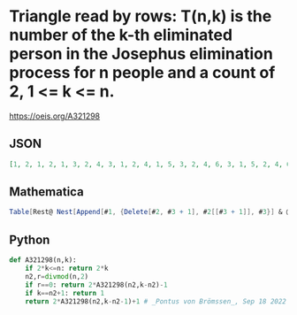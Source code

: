 # Triangle read by rows: T\(n,k\) is the number of the k\-th eliminated person in the Josephus elimination process for n people and a count of 2, 1 <\= k <\= n\.
https://oeis.org/A321298
## JSON
```JSON
[1, 2, 1, 2, 1, 3, 2, 4, 3, 1, 2, 4, 1, 5, 3, 2, 4, 6, 3, 1, 5, 2, 4, 6, 1, 5, 3, 7, 2, 4, 6, 8, 3, 7, 5, 1, 2, 4, 6, 8, 1, 5, 9, 7, 3, 2, 4, 6, 8, 10, 3, 7, 1, 9, 5, 2, 4, 6, 8, 10, 1, 5, 9, 3, 11, 7, 2, 4, 6, 8, 10, 12, 3, 7, 11, 5, 1, 9, 2, 4, 6, 8, 10, 12, 1, 5, 9, 13, 7, 3, 11, 2, 4, 6, 8, 10, 12, 14]
```
## Mathematica
```Mathematica
Table[Rest@ Nest[Append[#1, {Delete[#2, #3 + 1], #2[[#3 + 1]], #3}] & @@ {#, #[[-1, 1]], Mod[#[[-1, -1]] + 1, Length@ #[[-1, 1]]]} &, {{Range@ n, 0, 0}}, n][[All, 2]], {n, 14}] // Flatten (* _Michael De Vlieger_, Nov 13 2018 *)
```
## Python
```Python
def A321298(n,k):
    if 2*k<=n: return 2*k
    n2,r=divmod(n,2)
    if r==0: return 2*A321298(n2,k-n2)-1
    if k==n2+1: return 1
    return 2*A321298(n2,k-n2-1)+1 # _Pontus von Brömssen_, Sep 18 2022
```
